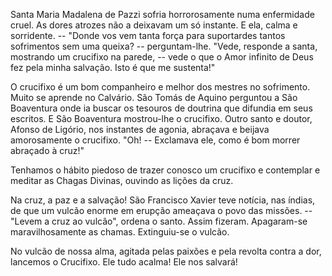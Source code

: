 Santa Maria Madalena de Pazzi sofria horrorosamente numa enfermidade cruel. As dores atrozes não a deixavam um só instante. E ela, calma e sorridente. -- "Donde vos vem tanta força para suportardes tantos sofrimentos sem uma queixa? -- perguntam-lhe. "Vede, responde a santa, mostrando um crucifixo na parede, -- vede o que o Amor infinito de Deus fez pela minha salvação. Isto é que me sustenta!"

O crucifixo é um bom companheiro e melhor dos mestres no sofrimento. Muito se aprende no Calvário. São Tomás de Aquino perguntou a São Boaventura onde ia buscar os tesouros de doutrina que difundia em seus escritos. E São Boaventura mostrou-lhe o crucifixo. Outro santo e doutor, Afonso de Ligório, nos instantes de agonia, abraçava e beijava amorosamente o crucifixo. "Oh! -- Exclamava ele, como é bom morrer abraçado à cruz!"

Tenhamos o hábito piedoso de trazer conosco um crucifixo e contemplar e meditar as Chagas Divinas, ouvindo as lições da cruz.

Na cruz, a paz e a salvação! São Francisco Xavier teve notícia, nas índias, de que um vulcão enorme em erupção ameaçava o povo das missões. -- "Levem a cruz ao vulcão", ordena o santo. Assim fizeram. Apagaram-se maravilhosamente as chamas. Extinguiu-se o vulcão.

No vulcão de nossa alma, agitada pelas paixões e pela revolta contra a dor, lancemos o Crucifixo. Ele tudo acalma! Ele nos salvará!